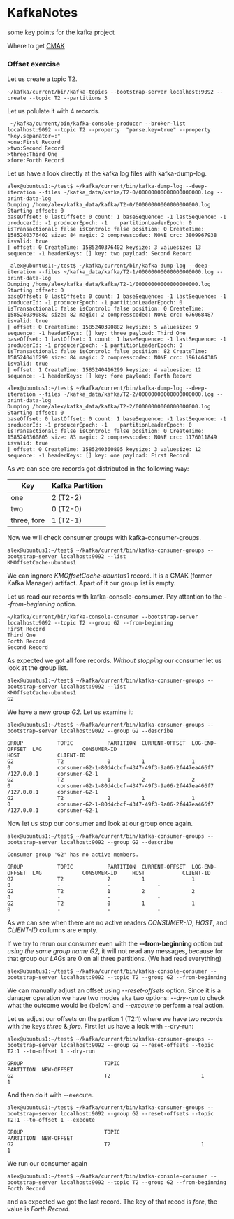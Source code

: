 # KafkaNotes
some key points for the kafka project

Where to get [CMAK](https://github.com/yahoo/CMAK)

### Offset exercise
Let us create a topic T2.

    ~/kafka/current/bin/kafka-topics --bootstrap-server localhost:9092 --create --topic T2 --partitions 3
 Let us polulate it with 4 records.
 
     ~/kafka/current/bin/kafka-console-producer --broker-list localhost:9092 --topic T2 --property  "parse.key=true" --property "key.separator=:"
    >one:First Record
    >two:Second Record
    >three:Third One
    >fore:Forth Record 
 Let us have a look directly at the kafka log files with kafka-dump-log.
 
    alex@ubuntus1:~/test$ ~/kafka/current/bin/kafka-dump-log --deep-iteration --files ~/kafka_data/kafka/T2-0/00000000000000000000.log --print-data-log
    Dumping /home/alex/kafka_data/kafka/T2-0/00000000000000000000.log
    Starting offset: 0
    baseOffset: 0 lastOffset: 0 count: 1 baseSequence: -1 lastSequence: -1 producerId: -1 producerEpoch: -1    partitionLeaderEpoch: 0 isTransactional: false isControl: false position: 0 CreateTime: 1585240376402 size: 84 magic: 2 compresscodec: NONE crc: 3809967938 isvalid: true
    | offset: 0 CreateTime: 1585240376402 keysize: 3 valuesize: 13 sequence: -1 headerKeys: [] key: two payload: Second Record
 
     alex@ubuntus1:~/test$ ~/kafka/current/bin/kafka-dump-log --deep-iteration --files ~/kafka_data/kafka/T2-1/00000000000000000000.log --print-data-log
    Dumping /home/alex/kafka_data/kafka/T2-1/00000000000000000000.log
    Starting offset: 0
    baseOffset: 0 lastOffset: 0 count: 1 baseSequence: -1 lastSequence: -1 producerId: -1 producerEpoch: -1 partitionLeaderEpoch: 0 isTransactional: false isControl: false position: 0 CreateTime: 1585240390882 size: 82 magic: 2 compresscodec: NONE crc: 676068487 isvalid: true
    | offset: 0 CreateTime: 1585240390882 keysize: 5 valuesize: 9 sequence: -1 headerKeys: [] key: three payload: Third One
    baseOffset: 1 lastOffset: 1 count: 1 baseSequence: -1 lastSequence: -1 producerId: -1 producerEpoch: -1 partitionLeaderEpoch: 0 isTransactional: false isControl: false position: 82 CreateTime: 1585240416299 size: 84 magic: 2 compresscodec: NONE crc: 1961464386 isvalid: true
    | offset: 1 CreateTime: 1585240416299 keysize: 4 valuesize: 12 sequence: -1 headerKeys: [] key: fore payload: Forth Record
    
    alex@ubuntus1:~/test$ ~/kafka/current/bin/kafka-dump-log --deep-iteration --files ~/kafka_data/kafka/T2-2/00000000000000000000.log --print-data-log
    Dumping /home/alex/kafka_data/kafka/T2-2/00000000000000000000.log
    Starting offset: 0
    baseOffset: 0 lastOffset: 0 count: 1 baseSequence: -1 lastSequence: -1 producerId: -1 producerEpoch: -1    partitionLeaderEpoch: 0 isTransactional: false isControl: false position: 0 CreateTime: 1585240360805 size: 83 magic: 2 compresscodec: NONE crc: 1176011849 isvalid: true
    | offset: 0 CreateTime: 1585240360805 keysize: 3 valuesize: 12 sequence: -1 headerKeys: [] key: one payload: First Record
As we can see ore records got distributed in the following way:

Key | Kafka Partition
----|----------------
one  | 2 (T2-2)
two  | 0 (T2-0)
three, fore | 1 (T2-1)

Now we will check consumer groups with kafka-consumer-groups.

    alex@ubuntus1:~/test$ ~/kafka/current/bin/kafka-consumer-groups --bootstrap-server localhost:9092 --list
    KMOffsetCache-ubuntus1

We can ingnore *KMOffsetCache-ubuntus1* record. It is a CMAK (former Kafka Manager) artifact. Apart of it our group list is empty.

Let us read our records with kafka-console-consumer. Pay attantion to the *--from-beginning* option.

    ~/kafka/current/bin/kafka-console-consumer --bootstrap-server localhost:9092 --topic T2 --group G2 --from-beginning
    First Record
    Third One
    Forth Record
    Second Record

As expected we got all fore records. *Without stopping* our consumer let us look at the group list.
      
    alex@ubuntus1:~/test$ ~/kafka/current/bin/kafka-consumer-groups --bootstrap-server localhost:9092 --list
    KMOffsetCache-ubuntus1
    G2
We have a new group *G2*. Let us examine it:

    alex@ubuntus1:~/test$ ~/kafka/current/bin/kafka-consumer-groups --bootstrap-server localhost:9092 --group G2 --describe

    GROUP           TOPIC           PARTITION  CURRENT-OFFSET  LOG-END-OFFSET  LAG             CONSUMER-ID                                        HOST            CLIENT-ID
    G2              T2              0          1               1               0               consumer-G2-1-80d4cbcf-4347-49f3-9a06-2f447ea466f7 /127.0.0.1      consumer-G2-1
    G2              T2              1          2               2               0               consumer-G2-1-80d4cbcf-4347-49f3-9a06-2f447ea466f7 /127.0.0.1      consumer-G2-1
    G2              T2              2          1               1               0               consumer-G2-1-80d4cbcf-4347-49f3-9a06-2f447ea466f7 /127.0.0.1      consumer-G2-1

Now let us stop our consumer and look at our group once again.

    alex@ubuntus1:~/test$ ~/kafka/current/bin/kafka-consumer-groups --bootstrap-server localhost:9092 --group G2 --describe

    Consumer group 'G2' has no active members.

    GROUP           TOPIC           PARTITION  CURRENT-OFFSET  LOG-END-OFFSET  LAG             CONSUMER-ID     HOST            CLIENT-ID
    G2              T2              2          1               1               0               -               -               -
    G2              T2              1          2               2               0               -               -               -
    G2              T2              0          1               1               0               -               -               -

As we can see when there are no active readers *CONSUMER-ID*, *HOST*, and *CLIENT-ID* collumns are empty.

If we try to rerun our consumer even with the **--from-beginning** option but *using the same group name G2*, it will not read any messages, because for that group our *LAG*s are 0 on all three partitions. (We had read everything)

    alex@ubuntus1:~/test$ ~/kafka/current/bin/kafka-console-consumer --bootstrap-server localhost:9092 --topic T2 --group G2 --from-beginning

We can manually adjust an offset using *--reset-offsets* option. Since it is a danager operation we have two modes aka two options: *--dry-run* to check what the outcome would be (below) and *--execute* to perform a real action.

Let us adjust our offsets on the partion 1 (T2:1) where we have two records with the keys *three* & *fore*. First let us have a look with --dry-run:

    alex@ubuntus1:~/test$ ~/kafka/current/bin/kafka-consumer-groups --bootstrap-server localhost:9092 --group G2 --reset-offsets --topic T2:1 --to-offset 1 --dry-run

    GROUP                          TOPIC                          PARTITION  NEW-OFFSET     
    G2                             T2                             1          1              

And then do it with --execute.

    alex@ubuntus1:~/test$ ~/kafka/current/bin/kafka-consumer-groups --bootstrap-server localhost:9092 --group G2 --reset-offsets --topic T2:1 --to-offset 1 --execute

    GROUP                          TOPIC                          PARTITION  NEW-OFFSET     
    G2                             T2                             1          1              

We run our consumer again

    alex@ubuntus1:~/test$ ~/kafka/current/bin/kafka-console-consumer --bootstrap-server localhost:9092 --topic T2 --group G2 --from-beginning
    Forth Record
and as expected we got the last record. The key of that recod is *fore*, the value is *Forth Record*.
